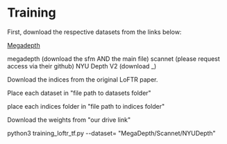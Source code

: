 # Training



First, download the respective datasets from the links below:

[Megadepth](https://www.cs.cornell.edu/projects/megadepth/ "Megadepth")

megadepth  (download the sfm AND the main file)
scannet (please request access via their github)
NYU Depth V2 (download _)

Download the indices from the original LoFTR paper.

Place each dataset in "file path to datasets folder"

place each indices folder in "file path to indices folder"

Download the weights from "our drive link"

python3 training_loftr_tf.py --dataset= "MegaDepth/Scannet/NYUDepth"
